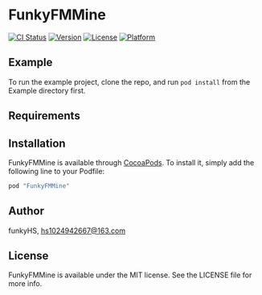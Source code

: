 # FunkyFMMine

[![CI Status](http://img.shields.io/travis/funkyHS/FunkyFMMine.svg?style=flat)](https://travis-ci.org/funkyHS/FunkyFMMine)
[![Version](https://img.shields.io/cocoapods/v/FunkyFMMine.svg?style=flat)](http://cocoapods.org/pods/FunkyFMMine)
[![License](https://img.shields.io/cocoapods/l/FunkyFMMine.svg?style=flat)](http://cocoapods.org/pods/FunkyFMMine)
[![Platform](https://img.shields.io/cocoapods/p/FunkyFMMine.svg?style=flat)](http://cocoapods.org/pods/FunkyFMMine)

## Example

To run the example project, clone the repo, and run `pod install` from the Example directory first.

## Requirements

## Installation

FunkyFMMine is available through [CocoaPods](http://cocoapods.org). To install
it, simply add the following line to your Podfile:

```ruby
pod "FunkyFMMine"
```

## Author

funkyHS, hs1024942667@163.com

## License

FunkyFMMine is available under the MIT license. See the LICENSE file for more info.
